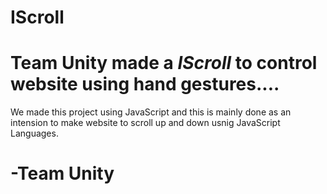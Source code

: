 # IScroll

# Team Unity made a ***IScroll*** to control website using hand gestures....

We made this project using JavaScript and this is mainly done as an intension to make website to scroll up and down usnig JavaScript Languages.

# -Team Unity
